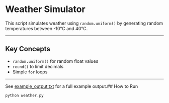 # Weather Simulator

This script simulates weather using `random.uniform()` by generating random temperatures between -10°C and 40°C.

---

##  Key Concepts

- `random.uniform()` for random float values
- `round()` to limit decimals
- Simple `for` loops

---
 See [example_output.txt](./example_output.txt) for a full example output.##  How to Run

```bash
python weather.py
